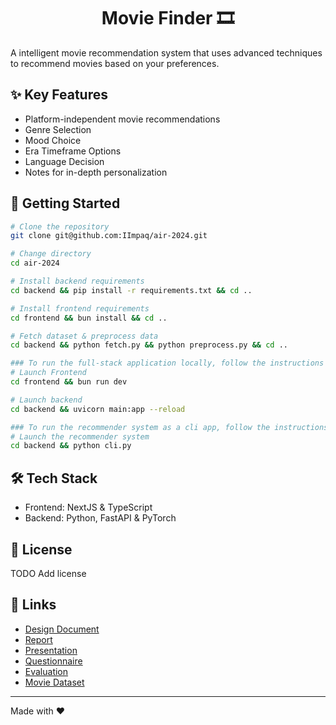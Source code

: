 <h1 align="center">Movie Finder 🎞️</h1>

A intelligent movie recommendation system that uses advanced techniques to recommend movies based on your preferences.

## ✨ Key Features

- Platform-independent movie recommendations
- Genre Selection
- Mood Choice
- Era Timeframe Options
- Language Decision
- Notes for in-depth personalization

## 🚀 Getting Started

```bash
# Clone the repository
git clone git@github.com:IImpaq/air-2024.git

# Change directory
cd air-2024

# Install backend requirements
cd backend && pip install -r requirements.txt && cd ..

# Install frontend requirements
cd frontend && bun install && cd ..

# Fetch dataset & preprocess data
cd backend && python fetch.py && python preprocess.py && cd ..

### To run the full-stack application locally, follow the instructions below:
# Launch Frontend
cd frontend && bun run dev

# Launch backend
cd backend && uvicorn main:app --reload

### To run the recommender system as a cli app, follow the instructions below:
# Launch the recommender system
cd backend && python cli.py
```

## 🛠️ Tech Stack

- Frontend: NextJS & TypeScript
- Backend: Python, FastAPI & PyTorch

## 📝 License
TODO Add license

## 🔗 Links

- [Design Document](design-document/design-document.pdf)
- [Report](report/report.pdf)
- [Presentation](presentation/presentation.pdf)
- [Questionnaire](questionnaire/questionnaire.pdf)
- [Evaluation](evaluation/)
- [Movie Dataset](https://huggingface.co/datasets/wykonos/movies)

---
Made with ❤️
